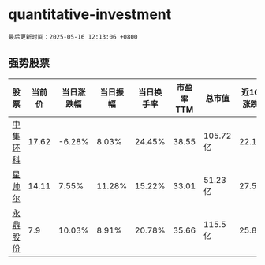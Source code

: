 # quantitative-investment

`最后更新时间：2025-05-16 12:13:06 +0800`

## 强势股票

|股票|当前价|当日涨跌幅|当日振幅|当日换手率|市盈率TTM|总市值|近10日涨跌幅|
|----|----|----|----|----|----|----|----|
|[中集环科](https://xueqiu.com/S/SZ301559)|17.62|-6.28%|8.03%|24.45%|38.55|105.72亿|22.11%|
|[星帅尔](https://xueqiu.com/S/SZ002860)|14.11|7.55%|11.28%|15.22%|33.01|51.23亿|27.58%|
|[永鼎股份](https://xueqiu.com/S/SH600105)|7.9|10.03%|8.91%|20.78%|35.66|115.5亿|25.8%|
